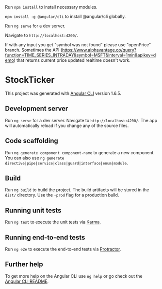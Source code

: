 Run `npm install` to install necessary modules.

`npm install -g @angular/cli` to install @angular/cli globally.

Run `ng serve` for a dev server. 

Navigate to `http://localhost:4200/`.

If with any input you get "symbol was not found" please use "openPrice" branch. Sometimes the API (https://www.alphavantage.co/query?function=TIME_SERIES_INTRADAY&symbol=MSFT&interval=1min&apikey=demo) that returns current price updated realtime doesn't work.











# StockTicker

This project was generated with [Angular CLI](https://github.com/angular/angular-cli) version 1.6.5.

## Development server

Run `ng serve` for a dev server. Navigate to `http://localhost:4200/`. The app will automatically reload if you change any of the source files.

## Code scaffolding

Run `ng generate component component-name` to generate a new component. You can also use `ng generate directive|pipe|service|class|guard|interface|enum|module`.

## Build

Run `ng build` to build the project. The build artifacts will be stored in the `dist/` directory. Use the `-prod` flag for a production build.

## Running unit tests

Run `ng test` to execute the unit tests via [Karma](https://karma-runner.github.io).

## Running end-to-end tests

Run `ng e2e` to execute the end-to-end tests via [Protractor](http://www.protractortest.org/).

## Further help

To get more help on the Angular CLI use `ng help` or go check out the [Angular CLI README](https://github.com/angular/angular-cli/blob/master/README.md).
